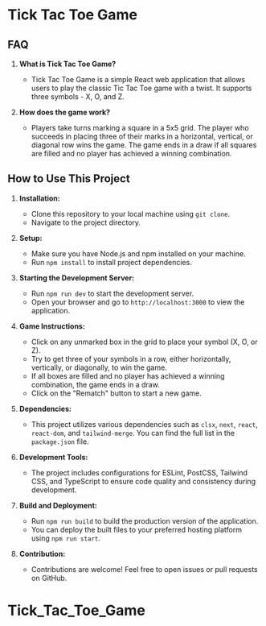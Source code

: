 # Tick Tac Toe Game

## FAQ

1. **What is Tick Tac Toe Game?**
   - Tick Tac Toe Game is a simple React web application that allows users to play the classic Tic Tac Toe game with a twist. It supports three symbols - X, O, and Z.

2. **How does the game work?**
   - Players take turns marking a square in a 5x5 grid. The player who succeeds in placing three of their marks in a horizontal, vertical, or diagonal row wins the game. The game ends in a draw if all squares are filled and no player has achieved a winning combination.

## How to Use This Project

1. **Installation:**
   - Clone this repository to your local machine using `git clone`.
   - Navigate to the project directory.

2. **Setup:**
   - Make sure you have Node.js and npm installed on your machine.
   - Run `npm install` to install project dependencies.

3. **Starting the Development Server:**
   - Run `npm run dev` to start the development server.
   - Open your browser and go to `http://localhost:3000` to view the application.

4. **Game Instructions:**
   - Click on any unmarked box in the grid to place your symbol (X, O, or Z).
   - Try to get three of your symbols in a row, either horizontally, vertically, or diagonally, to win the game.
   - If all boxes are filled and no player has achieved a winning combination, the game ends in a draw.
   - Click on the "Rematch" button to start a new game.

5. **Dependencies:**
   - This project utilizes various dependencies such as `clsx`, `next`, `react`, `react-dom`, and `tailwind-merge`. You can find the full list in the `package.json` file.

6. **Development Tools:**
   - The project includes configurations for ESLint, PostCSS, Tailwind CSS, and TypeScript to ensure code quality and consistency during development.

7. **Build and Deployment:**
   - Run `npm run build` to build the production version of the application.
   - You can deploy the built files to your preferred hosting platform using `npm run start`.

8. **Contribution:**
   - Contributions are welcome! Feel free to open issues or pull requests on GitHub.

# Tick_Tac_Toe_Game
